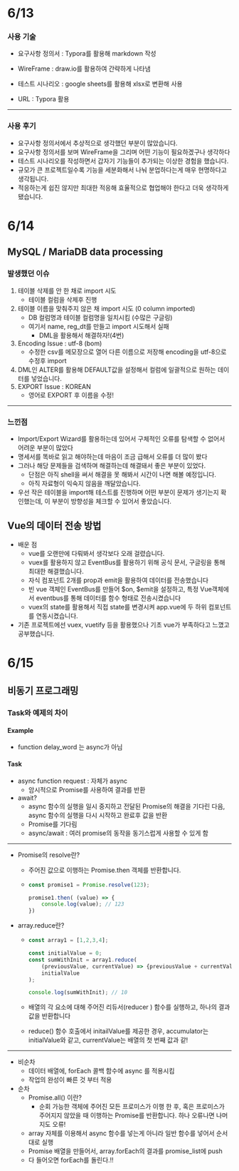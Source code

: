 # 6/13

### 사용 기술

- 요구사항 정의서 : Typora를 활용해 markdown 작성

- WireFrame : draw.io를 활용하여 간략하게 나타냄
- 테스트 시나리오 : google sheets를 활용해 xlsx로 변환해 사용
- URL : Typora 활용

---

### 사용 후기

- 요구사항 정의서에서 추상적으로 생각했던 부분이 많았습니다. 
- 요구사항 정의서를 보며 WireFrame을 그리며 어떤 기능이 필요하겠구나 생각하다
- 테스트 시나리오를 작성하면서 갑자기 기능들이 추가되는 이상한 경험을 했습니다.
- 규모가 큰 프로젝트일수록 기능을 세분화해서 나눠 분업하다는게 매우 현명하다고 생각됩니다.
- 적응하는게 쉽진 않지만 최대한 적응해 효율적으로 협업해야 한다고 더욱 생각하게 됐습니다.

# 6/14

## MySQL / MariaDB data processing

### 발생했던 이슈

1. 테이블 삭제를 안 한 채로 import 시도 
   - 테이블 컬럼을 삭제후 진행
2. 테이블 이름을 맞춰주지 않은 채 import 시도 (0 column imported)
   - DB 컬럼명과 테이블 컬럼명을 일치시킴 (수많은 구글링)
   - 여기서 name, reg_dt를 만들고 import 시도해서 실패
     - DML을 활용해서 해결하자!(4번)
3. Encoding Issue : utf-8 (bom)
   - 수정한 csv를 메모장으로 열어 다른 이름으로 저장해 encoding을 utf-8으로 수정후 import
4. DML인 ALTER를 활용해 DEFAULT값을 설정해서 컬럼에 일괄적으로 원하는 데이터를 넣었습니다.
5. EXPORT Issue : KOREAN
   - 영어로 EXPORT 후 이름을 수정!

---

### 느낀점

- Import/Export Wizard를 활용하는데 있어서 구체적인 오류를 탐색할 수 없어서 어려운 부분이 많았다
- 명세서를 똑바로 읽고 해야하는데 마음이 조금 급해서 오류를 더 많이 봤다
- 그러나 해당 문제들을 검색하며 해결하는데 해결돼서 좋은 부분이 있었다.
  - 단점은 아직 shell을 써서 해결을 못 해봐서 시간이 나면 해볼 예정입니다.
  - 아직 자료형이 익숙지 않음을 깨달았습니다.
- 우선 작은 테이블을 import해 테스트를 진행하며 어떤 부분이 문제가 생기는지 확인했는데, 이 부분이 방향성을 체크할 수 있어서 좋았습니다.

## Vue의 데이터 전송 방법

- 배운 점
  - vue를 오랜만에 다뤄봐서 생각보다 오래 걸렸습니다.
  - vuex를 활용하지 않고 EventBus를 활용하기 위해 공식 문서, 구글링을 통해 최대한 해결했습니다.
  - 자식 컴포넌트 2개를 prop과 emit을 활용하여 데이터를 전송했습니다
  - 빈 vue 객체인 EventBus를 만들어 $on, $emit을 설정하고, 특정 Vue객체에서 eventbus를 통해 데이터를 함수 형태로 전송시켰습니다
  - vuex의 state를 활용해서 직접 state를 변경시켜 app.vue에 두 하위 컴포넌트를 연동시켰습니다.
- 기존 프로젝트에선 vuex, vuetify 등을 활용했으나 기초 vue가 부족하다고 느꼈고 공부했습니다.

# 6/15

## 비동기 프로그래밍

### Task와 예제의 차이

#### Example

- function delay_word 는 async가 아님

#### Task

- async function request : 자체가 async
  - 암시적으로 Promise를 사용하여 결과를 반환
- await? 
  - async 함수의 실행을 일시 중지하고 전달된 Promise의 해결을 기다린 다음, async 함수의 실행을 다시 시작하고 완료후 값을 반환
  - Promise를 기다림
  - async/await : 여러 promise의 동작을 동기스럽게 사용할 수 있게 함

---

- Promise의 resolve란?

  - 주어진 값으로 이행하는 Promise.then 객체를 반환합니다.

  - ~~~ javascript
    const promise1 = Promise.resolve(123);
    
    promise1.then( (value) => {
        console.log(value); // 123
    })
    ~~~

- array.reduce란?

  - ~~~javascript
    const array1 = [1,2,3,4];
    
    const initialValue = 0;
    const sumWithInit = array1.reduce(
    	(previousValue, currentValue) => {previousValue + currentValue},
    	initialValue
    );
    
    console.log(sumWithInit); // 10
    ~~~

  - 배열의 각 요소에 대해 주어진 리듀서(reducer ) 함수를 실행하고, 하나의 결과값을 반환합니다

  - reduce() 함수 호출에서 initailValue를 제공한 경우, accumulator는 initialValue와 같고, currentValue는 배열의 첫 번째 값과 같!

---

- 비순차
  - 데이터 배열에, forEach 콜백 함수에 async 를 적용시킴
  - 작업의 완성이 빠른 것 부터 적용
- 순차
  - Promise.all() 이란?
    - 순회 가능한 객체에 주어진 모든 프로미스가 이행 한 후, 혹은 프로미스가 주어지지 않았을 때 이행하는 Promise를 반환합니다. 하나 오류나면 나머지도 오류!
  - array 자체를 이용해서 async 함수를 넣는게 아니라 일반 함수를 넣어서 순서대로 실행
  - Promise 배열을 만들어서, array.forEach의 결과를 promise_list에 push
  - 다 들어오면 forEach를 돌린다.!!